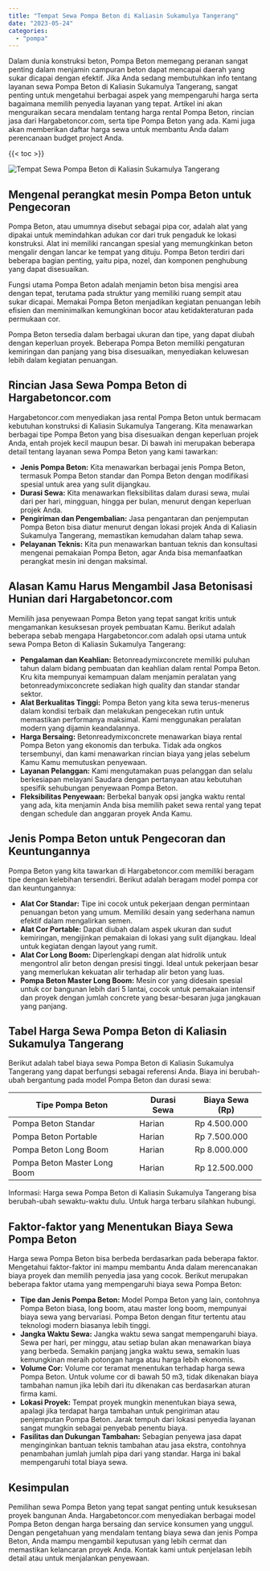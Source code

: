 ```yaml
---
title: "Tempat Sewa Pompa Beton di Kaliasin Sukamulya Tangerang"
date: "2023-05-24"
categories: 
  - "pompa"
---
```




Dalam dunia konstruksi beton, Pompa Beton memegang peranan sangat penting dalam menjamin campuran beton dapat mencapai daerah yang sukar dicapai dengan efektif. Jika Anda sedang membutuhkan info tentang layanan sewa Pompa Beton di Kaliasin Sukamulya Tangerang, sangat penting untuk mengetahui berbagai aspek yang mempengaruhi harga serta bagaimana memilih penyedia layanan yang tepat. Artikel ini akan menguraikan secara mendalam tentang harga rental Pompa Beton, rincian jasa dari Hargabetoncor.com, serta tipe Pompa Beton yang ada. Kami juga akan memberikan daftar harga sewa untuk membantu Anda dalam perencanaan budget project Anda.

{{< toc >}}

![Tempat Sewa Pompa Beton di Kaliasin Sukamulya Tangerang](https://hargareadymixid.github.io/pompa/concrete-pump%20(21).png)

## Mengenal perangkat mesin Pompa Beton untuk Pengecoran

Pompa Beton, atau umumnya disebut sebagai pipa cor, adalah alat yang dipakai untuk memindahkan adukan cor dari truk pengaduk ke lokasi konstruksi. Alat ini memiliki rancangan spesial yang memungkinkan beton mengalir dengan lancar ke tempat yang dituju. Pompa Beton terdiri dari beberapa bagian penting, yaitu pipa, nozel, dan komponen penghubung yang dapat disesuaikan.

Fungsi utama Pompa Beton adalah menjamin beton bisa mengisi area dengan tepat, terutama pada struktur yang memiliki ruang sempit atau sukar dicapai. Memakai Pompa Beton menjadikan kegiatan penuangan lebih efisien dan meminimalkan kemungkinan bocor atau ketidakteraturan pada permukaan cor.

Pompa Beton tersedia dalam berbagai ukuran dan tipe, yang dapat diubah dengan keperluan proyek. Beberapa Pompa Beton memiliki pengaturan kemiringan dan panjang yang bisa disesuaikan, menyediakan keluwesan lebih dalam kegiatan penuangan.

## Rincian Jasa Sewa Pompa Beton di Hargabetoncor.com

Hargabetoncor.com menyediakan jasa rental Pompa Beton untuk bermacam kebutuhan konstruksi di Kaliasin Sukamulya Tangerang. Kita menawarkan berbagai tipe Pompa Beton yang bisa disesuaikan dengan keperluan projek Anda, entah projek kecil maupun besar. Di bawah ini merupakan beberapa detail tentang layanan sewa Pompa Beton yang kami tawarkan:

- **Jenis Pompa Beton:** Kita menawarkan berbagai jenis Pompa Beton, termasuk Pompa Beton standar dan Pompa Beton dengan modifikasi spesial untuk area yang sulit dijangkau.
- **Durasi Sewa:** Kita menawarkan fleksibilitas dalam durasi sewa, mulai dari per hari, mingguan, hingga per bulan, menurut dengan keperluan projek Anda.
- **Pengiriman dan Pengembalian:** Jasa pengantaran dan penjemputan Pompa Beton bisa diatur menurut dengan lokasi projek Anda di Kaliasin Sukamulya Tangerang, memastikan kemudahan dalam tahap sewa.
- **Pelayanan Teknis:** Kita pun menawarkan bantuan teknis dan konsultasi mengenai pemakaian Pompa Beton, agar Anda bisa memanfaatkan perangkat mesin ini dengan maksimal.

## Alasan Kamu Harus Mengambil Jasa Betonisasi Hunian dari Hargabetoncor.com

Memilih jasa penyewaan Pompa Beton yang tepat sangat kritis untuk mengamankan kesuksesan proyek pembuatan Kamu. Berikut adalah beberapa sebab mengapa Hargabetoncor.com adalah opsi utama untuk sewa Pompa Beton di Kaliasin Sukamulya Tangerang:

- **Pengalaman dan Keahlian:** Betonreadymixconcrete memiliki puluhan tahun dalam bidang pembuatan dan keahlian dalam rental Pompa Beton. Kru kita mempunyai kemampuan dalam menjamin peralatan yang betonreadymixconcrete sediakan high quality dan standar standar sektor.
- **Alat Berkualitas Tinggi:** Pompa Beton yang kita sewa terus-menerus dalam kondisi terbaik dan melakukan pengecekan rutin untuk memastikan performanya maksimal. Kami menggunakan peralatan modern yang dijamin keandalannya.
- **Harga Bersaing:** Betonreadymixconcrete menawarkan biaya rental Pompa Beton yang ekonomis dan terbuka. Tidak ada ongkos tersembunyi, dan kami menawarkan rincian biaya yang jelas sebelum Kamu Kamu memutuskan penyewaan.
- **Layanan Pelanggan:** Kami mengutamakan puas pelanggan dan selalu berkesiapan melayani Saudara dengan pertanyaan atau kebutuhan spesifik sehubungan penyewaan Pompa Beton.
- **Fleksibilitas Penyewaan:** Berbekal banyak opsi jangka waktu rental yang ada, kita menjamin Anda bisa memilih paket sewa rental yang tepat dengan schedule dan anggaran proyek Anda Kamu.

## Jenis Pompa Beton untuk Pengecoran dan Keuntungannya

Pompa Beton yang kita tawarkan di Hargabetoncor.com memiliki beragam tipe dengan kelebihan tersendiri. Berikut adalah beragam model pompa cor dan keuntungannya:

- **Alat Cor Standar:** Tipe ini cocok untuk pekerjaan dengan permintaan penuangan beton yang umum. Memiliki desain yang sederhana namun efektif dalam mengalirkan semen.
- **Alat Cor Portable:** Dapat diubah dalam aspek ukuran dan sudut kemiringan, mengijinkan pemakaian di lokasi yang sulit dijangkau. Ideal untuk kegiatan dengan layout yang rumit.
- **Alat Cor Long Boom:** Diperlengkapi dengan alat hidrolik untuk mengontrol alir beton dengan presisi tinggi. Ideal untuk pekerjaan besar yang memerlukan kekuatan alir terhadap alir beton yang luas.
- **Pompa Beton Master Long Boom:** Mesin cor yang didesain spesial untuk cor bangunan lebih dari 5 lantai, cocok untuk pemakaian intensif dan proyek dengan jumlah concrete yang besar-besaran juga jangkauan yang panjang.

## Tabel Harga Sewa Pompa Beton di Kaliasin Sukamulya Tangerang

Berikut adalah tabel biaya sewa Pompa Beton di Kaliasin Sukamulya Tangerang yang dapat berfungsi sebagai referensi Anda. Biaya ini berubah-ubah bergantung pada model Pompa Beton dan durasi sewa:

| Tipe Pompa Beton | Durasi Sewa | Biaya Sewa (Rp) |
| --- | --- | --- |
| Pompa Beton Standar | Harian | Rp 4.500.000 |
| Pompa Beton Portable | Harian | Rp 7.500.000 |
| Pompa Beton Long Boom | Harian | Rp 8.000.000 |
| Pompa Beton Master Long Boom | Harian | Rp 12.500.000 |

Informasi: Harga sewa Pompa Beton di Kaliasin Sukamulya Tangerang bisa berubah-ubah sewaktu-waktu dulu. Untuk harga terbaru silahkan hubungi.

## Faktor-faktor yang Menentukan Biaya Sewa Pompa Beton

Harga sewa Pompa Beton bisa berbeda berdasarkan pada beberapa faktor. Mengetahui faktor-faktor ini mampu membantu Anda dalam merencanakan biaya proyek dan memilih penyedia jasa yang cocok. Berikut merupakan beberapa faktor utama yang mempengaruhi biaya sewa Pompa Beton:

- **Tipe dan Jenis Pompa Beton:** Model Pompa Beton yang lain, contohnya Pompa Beton biasa, long boom, atau master long boom, mempunyai biaya sewa yang bervariasi. Pompa Beton dengan fitur tertentu atau teknologi modern biasanya lebih tinggi.
- **Jangka Waktu Sewa:** Jangka waktu sewa sangat mempengaruhi biaya. Sewa per hari, per minggu, atau setiap bulan akan menawarkan biaya yang berbeda. Semakin panjang jangka waktu sewa, semakin luas kemungkinan meraih potongan harga atau harga lebih ekonomis.
- **Volume Cor:** Volume cor teramat menentukan terhadap harga sewa Pompa Beton. Untuk volume cor di bawah 50 m3, tidak dikenakan biaya tambahan namun jika lebih dari itu dikenakan cas berdasarkan aturan firma kami.
- **Lokasi Proyek:** Tempat proyek mungkin menentukan biaya sewa, apalagi jika terdapat harga tambahan untuk pengiriman atau penjemputan Pompa Beton. Jarak tempuh dari lokasi penyedia layanan sangat mungkin sebagai penyebab penentu biaya.
- **Fasilitas dan Dukungan Tambahan:** Sebagian penyewa jasa dapat menginginkan bantuan teknis tambahan atau jasa ekstra, contohnya penambahan jumlah jumlah pipa dari yang standar. Harga ini bakal mempengaruhi total biaya sewa.

## Kesimpulan

Pemilihan sewa Pompa Beton yang tepat sangat penting untuk kesuksesan proyek bangunan Anda. Hargabetoncor.com menyediakan berbagai model Pompa Beton dengan harga bersaing dan service konsumen yang unggul. Dengan pengetahuan yang mendalam tentang biaya sewa dan jenis Pompa Beton, Anda mampu mengambil keputusan yang lebih cermat dan memastikan kelancaran proyek Anda. Kontak kami untuk penjelasan lebih detail atau untuk menjalankan penyewaan.
